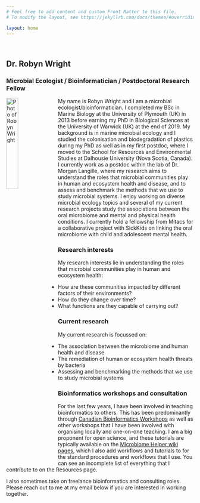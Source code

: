 ```yaml
---
# Feel free to add content and custom Front Matter to this file.
# To modify the layout, see https://jekyllrb.com/docs/themes/#overriding-theme-defaults

layout: home
---
```


<br>

## Dr. Robyn Wright
### Microbial Ecologist / Bioinformatician / Postdoctoral Research Fellow

<img src="/assets/RW_photo_2024.jpg" align="left" alt="Photo of Robyn Wright" style="width:25%; height:auto; padding-right:10px;">

My name is Robyn Wright and I am a microbial ecologist/bioinformatician. I completed my BSc in Marine Biology at the University of Plymouth (UK) in 2013 before earning my PhD in Biological Sciences at the University of Warwick (UK) at the end of 2019. My background is in marine microbial ecology and I studied the colonisation and biodegradation of plastics during my PhD as well as in my first postdoc, where I moved to the School for Resources and Environmental Studies at Dalhousie University (Nova Scotia, Canada). I currently work as a postdoc within the lab of Dr. Morgan Langille, where my research aims to understand the roles that microbial communities play in human and ecosystem health and disease, and to assess and benchmark the methods that we use to study microbial systems. I enjoy working on diverse microbial ecology topics and several of my current research projects study the associations between the oral microbiome and mental and physical health conditions. I currently hold a fellowship from Mitacs for a collaborative project with SickKids on linking the oral microbiome with child and adolescent mental health.

### Research interests

My research interests lie in understanding the roles that microbial communities play in human and ecosystem health:
- How are these communities impacted by different factors of their environments? 
- How do they change over time? 
- What functions are they capable of carrying out?

### Current research

My current research is focussed on: 
- The association between the microbiome and human health and disease
- The remediation of human or ecosystem health threats by bacteria
- Assessing and benchmarking the methods that we use to study microbial systems

### Bioinformatics workshops and consultation

For the last few years, I have been involved in teaching bioinformatics to others. This has been predominantly through [Canadian Bioinformatics Workshops](https://bioinformatics.ca/) as well as other workshops that I have been involved with organising locally and one-on-one teaching. I am a big proponent for open science, and these tutorials are typically available on the [Microbiome Helper wiki pages](https://github.com/LangilleLab/microbiome_helper/wiki), which I also add workflows and tutorials to for the standard procedures and workflows that I use. You can see an incomplete list of everything that I contribute to on the Resources page. 

I also sometimes take on freelance bioinformatics and consulting roles. Please reach out to me at my email below if you are interested in working together. 

